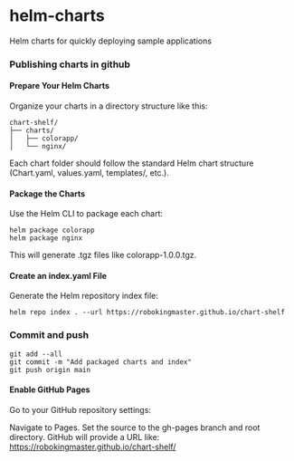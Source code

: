 # helm-charts
Helm charts for quickly deploying sample applications

### Publishing charts in github

#### Prepare Your Helm Charts
Organize your charts in a directory structure like this:
```
chart-shelf/
├── charts/
│   ├── colorapp/
│   └── nginx/
```
Each chart folder should follow the standard Helm chart structure (Chart.yaml, values.yaml, templates/, etc.).

#### Package the Charts
Use the Helm CLI to package each chart:

```
helm package colorapp
helm package nginx
```
This will generate .tgz files like colorapp-1.0.0.tgz.

#### Create an index.yaml File
Generate the Helm repository index file:
```
helm repo index . --url https://robokingmaster.github.io/chart-shelf
```

### Commit and push
```
git add --all
git commit -m "Add packaged charts and index"
git push origin main
```

#### Enable GitHub Pages
Go to your GitHub repository settings:

Navigate to Pages.
Set the source to the gh-pages branch and root directory.
GitHub will provide a URL like:
https://robokingmaster.github.io/chart-shelf/

